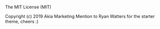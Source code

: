 The MIT License (MIT)

Copyright (c) 2019 Akia Marketing
Mention to Ryan Watters for the starter theme, cheers :)


